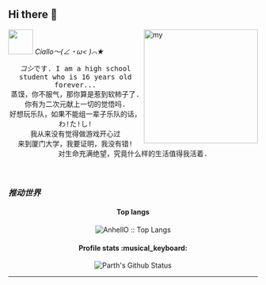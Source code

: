 ## Hi there 👋
<img align='right' src="https://media.giphy.com/media/M9gbBd9nbDrOTu1Mqx/giphy.gif" width="230" alt="my">
<img src="https://raw.githubusercontent.com/alexnaiman/alexnaiman/master/resources/welcomeglitch.gif" width="50px" /> <em>Ciallo～(∠・ω< )⌒★</em>

<p align="center" >
  <samp>
    <em>コシ</em>です. I am a high school student who is 16 years old forever... 
  <br/> 蒸馍，你不服气，那你算是惹到软柿子了. 
    <br/> 你有为二次元献上一切的觉悟吗.
      <br/> 好想玩乐队，如果不能组一辈子乐队的话，わ!た!し!
          <br/> 我从来没有觉得做游戏开心过
            <br/> 来到厦门大学，我要证明，我没有错!
              <br/> 对生命充满绝望，究竟什么样的生活值得我活着.
  </samp>
  <br/>
  <br/>
  <br/>
</p>

### <hd align="center"><em>推动世界</em></hd>
<h4 align="center">Top langs</h4>

<p align="center"><img src="https://github-readme-stats.vercel.app/api/top-langs/?username=koshistar&langs_count=10&theme=tokyonight&layout=compact" alt="AnhellO :: Top Langs" /></p>

<h4 align="center">Profile stats :musical_keyboard:</h4>
<div align = "center">

![Parth's Github Status](https://github-readme-stats.vercel.app/api?username=koshistar&show_icons=true&title_color=3793c4&icon_color=ffbb00&text_color=ffffff&bg_color=000000)

<hr>

</div>
<!--
**koshistar/koshistar** is a ✨ _special_ ✨ repository because its `README.md` (this file) appears on your GitHub profile.

Here are some ideas to get you started:

- 🔭 I’m currently working on ...
- 🌱 I’m currently learning ...
- 👯 I’m looking to collaborate on ...
- 🤔 I’m looking for help with ...
- 💬 Ask me about ...
- 📫 How to reach me: ...
- 😄 Pronouns: ...
- ⚡ Fun fact: ...
-->
